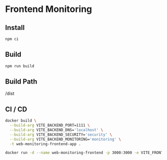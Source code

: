 # Frontend Monitoring

## Install

```bash
npm ci
```

## Build

```bash
npm run build
```

## Build Path

/dist

## CI / CD

```bash
docker build \
  --build-arg VITE_BACKEND_PORT=1111 \
  --build-arg VITE_BACKEND_DNS='localhost' \
  --build-arg VITE_BACKEND_SECURITY='security' \
  --build-arg VITE_BACKEND_MONITORING='monitoring' \
  -t web-monitoring-frontend-app .

docker run -d --name web-monitoring-frontend -p 3000:3000 -e VITE_FRONTEND_PORT=3000 web-monitoring-frontend-app
```